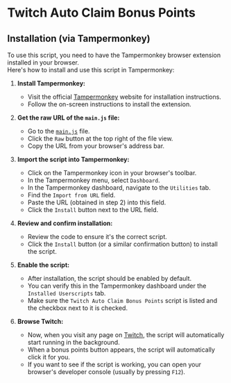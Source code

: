 # Twitch Auto Claim Bonus Points

## Installation (via Tampermonkey)

To use this script, you need to have the Tampermonkey browser extension installed in your browser.</br>
Here's how to install and use this script in Tampermonkey:

1.  **Install Tampermonkey:**</br>
    * Visit the official [Tampermonkey](https://www.tampermonkey.net/) website for installation instructions.</br>
    * Follow the on-screen instructions to install the extension.

2.  **Get the raw URL of the `main.js` file:**</br>
    * Go to the [`main.js`](/main.js) file.
    * Click the `Raw` button at the top right of the file view.</br>
    * Copy the URL from your browser's address bar.

3.  **Import the script into Tampermonkey:**</br>
    * Click on the Tampermonkey icon in your browser's toolbar.</br>
    * In the Tampermonkey menu, select `Dashboard`.</br>
    * In the Tampermonkey dashboard, navigate to the `Utilities` tab.</br>
    * Find the `Import from URL` field.</br>
    * Paste the URL (obtained in step 2) into this field.</br>
    * Click the `Install` button next to the URL field.

4.  **Review and confirm installation:**</br>
    * Review the code to ensure it's the correct script.</br>
    * Click the `Install` button (or a similar confirmation button) to install the script.

5.  **Enable the script:**</br>
    * After installation, the script should be enabled by default.</br>
    * You can verify this in the Tampermonkey dashboard under the `Installed Userscripts` tab.</br>
    * Make sure the `Twitch Auto Claim Bonus Points` script is listed and the checkbox next to it is checked.

6.  **Browse Twitch:**</br>
    * Now, when you visit any page on [Twitch](https://www.twitch.tv/), the script will automatically start running in the background.</br>
    * When a bonus points button appears, the script will automatically click it for you.
    * If you want to see if the script is working, you can open your browser's developer console (usually by pressing `F12`).</br>
